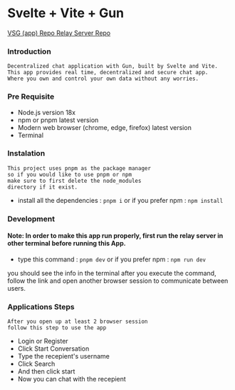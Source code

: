 # Svelte + Vite + Gun
<a href="https://github.com/fanboykun/vsg"> VSG (app) Repo </a>
<a href="https://github.com/fanboykun/gun-relay"> Relay Server Repo </a>

### Introduction
    Decentralized chat application with Gun, built by Svelte and Vite.
    This app provides real time, decentralized and secure chat app.
    Where you own and control your own data without any worries.

### Pre Requisite

- Node.js version 18x
- npm or pnpm latest version
- Modern web browser (chrome, edge, firefox) latest version
- Terminal
  
### Instalation

    This project uses pnpm as the package manager
    so if you would like to use pnpm or npm
    make sure to first delete the node_modules
    directory if it exist.

- install all the dependencies :
  ```pnpm i```
  or if you prefer npm :
  ```npm install```

### Development
#### Note: In order to make this app run properly, first run the relay server in other terminal before running this App.

- type this command :
  ```pnpm dev```
  or if you prefer npm :
  ```npm run dev```

you should see the info in the terminal after you execute the command, follow the link and open another browser session to communicate between users.

### Applications Steps

    After you open up at least 2 browser session
    follow this step to use the app

- Login or Register
- Click Start Conversation
- Type the recepient's username
- Click Search
- And then click start
- Now you can chat with the recepient
